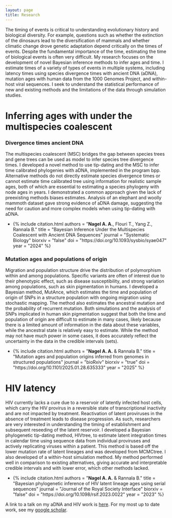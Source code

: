 ```yaml
---
layout: page
title: Research
---
```


The timing of events is critical to understanding evolutionary history and biological diversity.
For example, questions such as whether the extinction of the dinosaurs lead to the diversification
of mammals and whether climatic change drove genetic adaptation depend critically on the times
of events. Despite the fundamental importance of the time, estimating the time of biological
events is often very difficult. 
My research focuses on the development of novel Bayesian inference methods to infer ages and time.
I estimate times of a variety of types of events in multiple systems, including latency
times using  species divergence times with ancient DNA (aDNA), mutation ages with human data from the 1000 Genomes Project, and within-host viral sequences.
I seek to understand the statistical performance of new and existing methods and the limitations of the data through simulation studies.


# Inferring ages with under the multispecies coalescent 

### Divergence times ancient DNA 
The multispecies coalescent (MSC) bridges the gap between species trees and gene trees can be used as model to infer species tree divergence times. 
I developed a novel method to use tip-dating and the MSC to infer time calibrated phylogenies with aDNA, implemented in the program bpp. 
Alternative methods do not directly estimate species divergence times or cannot estimate time calibrated tree using information for realistic sample ages, both of which are essential to estimating a species phylogeny with node ages in years. 
I demonstrated a common approach given the lack of preexisting methods biases estimates. 
Analysis of an elephant and woolly mammoth dataset gave strong evidence of aDNA damage, suggesting the need for caution and more complex models when using tip-dating with aDNA.

<ul>
	<li> {% include citation.html
		authors = "<b>Nagel A. A.</b>, Flouri T., Yang Z., Rannala B."
		title   = "Bayesian Inference Under the Multispecies Coalescent with Ancient DNA Sequences"
		journal = "Systematic Biology"
		biorxiv = "false"
		doi     = "https://doi.org/10.1093/sysbio/syae047"
		year    = "2024"
	%} </li>
</ul>

### Mutation ages and populations of origin

Migration and population structure drive the distribution of polymorphism within and among populations. 
Specific variants are often of interest due to their phenotypic effect, such as disease susceptibility, and strong variation among populations, such as skin pigmentation in humans. 
I developed a Bayesian method, MutAnce, which estimates the time and population of origin of SNPs in a structure population with ongoing migration using stochastic mapping. 
The method also estimates the ancestral mutation and the probability of recurrent mutation. 
Both simulations and the analysis of SNPs implicated in human skin pigmentation suggest that both the time and population of origin are difficult to estimate in many cases, likely because there is a limited amount of information in the data about these variables, while the ancestral state is relatively easy to estimate. 
While the method may not have much power in some cases, it does accurately reflect the uncertainty in the data in the credible intervals (sets). 

<ul>
	<li> {% include citation.html
		authors = "<b>Nagel A. A.</b> & Rannala B."
		title   = "Mutation ages and population origins inferred from genomes in structured populations"
		journal = "bioRxiv"
		biorxiv = "true"
		doi     = "https://doi.org/10.1101/2025.01.28.635333"
		year    = "2025"
	%} </li>
</ul>

# HIV latency

HIV currently lacks a cure due to a reservoir of latently infected host cells, which carry the HIV provirus in a reversible state of transcriptional inactivity and are not impacted by treatment.
Reactivation of latent proviruses in the absence of treatment leads to disease progression. 
As such, researchers are very interested in understanding the timing of establishment and subsequent reseeding of the latent reservoir. 
I developed a Bayesian phylogenetic tip-dating method, HIVtree, to estimate latent integration times in calendar time using sequence data from individual proviruses and actively replicating viruses within a patient. 
This method is based off the lower mutation rate of latent lineages and was developed from MCMCtree.
I also developed of a within-host simulation method.
My method performed well in comparison to existing alternatives, giving accurate and interpretable credible intervals and with lower error, which other methods lacked.

<ul>
	<li> {% include citation.html
		authors = "<b>Nagel A. A.</b> & Rannala B."
		title   = "Bayesian phylogenetic inference of HIV latent lineage ages using serial sequences"
		journal = "Journal of the Royal Society Interface"
		biorxiv = "false"
		doi     = "https://doi.org/10.1098/rsif.2023.0022"
		year    = "2023"
	%} </li>
</ul>

A link to a talk on my aDNA and HIV work is [here](https://www.youtube.com/watch?v=iIKR0DXIqcw).
For my most up to date work, see my [google scholar](https://scholar.google.com/citations?user=aNr_hhUAAAAJ&hl=en).
